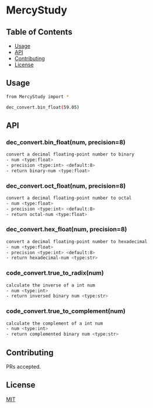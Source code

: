 # MercyStudy

## Table of Contents

- [Usage](#usage)
- [API](#api)
- [Contributing](#contributing)
- [License](#license)

## Usage

```bash
from MercyStudy import *

dec_convert.bin_float(59.05)
```

## API

### dec_convert.bin_float(num, precision=8)

```bash
convert a decimal floating-point number to binary
- num <type:float>
- precision <type:int> <default:8>
- return binary-num <type:float>
```

### dec_convert.oct_float(num, precision=8)

```bash
convert a decimal floating-point number to octal
- num <type:float>
- precision <type:int> <default:8>
- return octal-num <type:float>
```

### dec_convert.hex_float(num, precision=8)

```bash
convert a decimal floating-point number to hexadecimal
- num <type:float>
- precision <type:int> <default:8>
- return hexadecimal-num <type:str>
```

### code_convert.true_to_radix(num)

```bash
calculate the inverse of a int num
- num <type:int>
- return inversed binary num <type:str>
```

### code_convert.true_to_complement(num)

```bash
calculate the complement of a int num
- num <type:int>
- return complemented binary num <type:str>
```

## Contributing
PRs accepted.

## License
[MIT](https://choosealicense.com/licenses/mit/)
